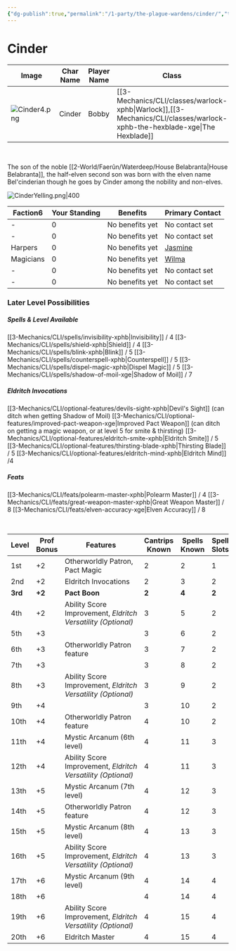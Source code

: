 ```yaml
---
{"dg-publish":true,"permalink":"/1-party/the-plague-wardens/cinder/","tags":["player"],"created":"2025-02-22T14:10:57.263-05:00","updated":"2025-02-27T12:07:17.241-05:00"}
---
```


# Cinder

| Image            | Char Name         | Player Name    | Class         | Race         | Level         |
| ---------------- | ----------------- | -------------- | ------------- | ------------ | ------------- |
| ![Cinder4.png](/img/user/z_Assets/Cinder4.png) | Cinder | Bobby | [[3-Mechanics/CLI/classes/warlock-xphb\|Warlock]],[[3-Mechanics/CLI/classes/warlock-xphb-the-hexblade-xge\|The Hexblade]] | Half-Elf | 3 |
<br>

The son of the noble [[2-World/Faerûn/Waterdeep/House Belabranta\|House Belabranta]], the half-elven second son was born with the elven name Bel'cinderian though he goes by Cinder among the nobility and non-elves.

![CinderYelling.png|400](/img/user/z_Assets/CinderYelling.png)
<div><table class="dataview table-view-table"><thead class="table-view-thead"><tr class="table-view-tr-header"><th class="table-view-th"><span>Faction</span><span class="dataview small-text">6</span></th><th class="table-view-th"><span>Your Standing</span></th><th class="table-view-th"><span>Benefits</span></th><th class="table-view-th"><span>Primary Contact</span></th></tr></thead><tbody class="table-view-tbody"><tr><td><span>-</span></td><td>0</td><td><span>No benefits yet</span></td><td><span>No contact set</span></td></tr><tr><td><span>-</span></td><td>0</td><td><span>No benefits yet</span></td><td><span>No contact set</span></td></tr><tr><td><span>Harpers</span></td><td>0</td><td><span>No benefits yet</span></td><td><span><a data-tooltip-position="top" aria-label="Jasmine" data-href="Jasmine" href="Jasmine" class="internal-link" target="_blank" rel="noopener nofollow">Jasmine</a></span></td></tr><tr><td><span>Magicians</span></td><td>0</td><td><span>No benefits yet</span></td><td><span><a data-tooltip-position="top" aria-label="Wilma" data-href="Wilma" href="Wilma" class="internal-link" target="_blank" rel="noopener nofollow">Wilma</a></span></td></tr><tr><td><span>-</span></td><td>0</td><td><span>No benefits yet</span></td><td><span>No contact set</span></td></tr><tr><td><span>-</span></td><td>0</td><td><span>No benefits yet</span></td><td><span>No contact set</span></td></tr></tbody></table></div>


### Later Level Possibilities

##### Spells & Level Available
[[3-Mechanics/CLI/spells/invisibility-xphb\|Invisibility]] / 4
[[3-Mechanics/CLI/spells/shield-xphb\|Shield]] / 4
[[3-Mechanics/CLI/spells/blink-xphb\|Blink]] / 5
[[3-Mechanics/CLI/spells/counterspell-xphb\|Counterspell]] / 5
[[3-Mechanics/CLI/spells/dispel-magic-xphb\|Dispel Magic]] / 5
[[3-Mechanics/CLI/spells/shadow-of-moil-xge\|Shadow of Moil]] / 7

##### Eldritch Invocations
[[3-Mechanics/CLI/optional-features/devils-sight-xphb\|Devil's Sight]] (can ditch when getting Shadow of Moil)
[[3-Mechanics/CLI/optional-features/improved-pact-weapon-xge\|Improved Pact Weapon]] (can ditch on getting a magic weapon, or at level 5 for smite & thirsting)
[[3-Mechanics/CLI/optional-features/eldritch-smite-xphb\|Eldritch Smite]] / 5
[[3-Mechanics/CLI/optional-features/thirsting-blade-xphb\|Thirsting Blade]] / 5
[[3-Mechanics/CLI/optional-features/eldritch-mind-xphb\|Eldritch Mind]] /4

##### Feats
[[3-Mechanics/CLI/feats/polearm-master-xphb\|Polearm Master]] / 4
[[3-Mechanics/CLI/feats/great-weapon-master-xphb\|Great Weapon Master]] / 8
[[3-Mechanics/CLI/feats/elven-accuracy-xge\|Elven Accuracy]] / 8


<br>

| Level | Prof Bonus | Features                                                     | Cantrips Known | Spells Known | Spell Slots | Slot Level | Invoc Known |
| ----- | ---------- | ------------------------------------------------------------ | -------------- | ------------ | ----------- | ---------- | ----------- |
| 1st   | +2         | Otherworldly Patron, Pact Magic                              | 2              | 2            | 1           | 1st        | -           |
| 2nd   | +2         | Eldritch Invocations                                         | 2              | 3            | 2           | 1st        | 2           |
| **3rd**   | **+2**         | **Pact Boon**                                                    | **2**              | **4**            | **2**           | **2nd**        | **2**           |
| 4th   | +2         | Ability Score Improvement, _Eldritch Versatility (Optional)_ | 3              | 5            | 2           | 2nd        | 2           |
| 5th   | +3         |                                                              | 3              | 6            | 2           | 3rd        | 3           |
| 6th   | +3         | Otherworldly Patron feature                                  | 3              | 7            | 2           | 3rd        | 3           |
| 7th   | +3         |                                                              | 3              | 8            | 2           | 4th        | 4           |
| 8th   | +3         | Ability Score Improvement, _Eldritch Versatility (Optional)_ | 3              | 9            | 2           | 4th        | 4           |
| 9th   | +4         |                                                              | 3              | 10           | 2           | 5th        | 5           |
| 10th  | +4         | Otherworldly Patron feature                                  | 4              | 10           | 2           | 5th        | 5           |
| 11th  | +4         | Mystic Arcanum (6th level)                                   | 4              | 11           | 3           | 5th        | 5           |
| 12th  | +4         | Ability Score Improvement, _Eldritch Versatility (Optional)_ | 4              | 11           | 3           | 5th        | 6           |
| 13th  | +5         | Mystic Arcanum (7th level)                                   | 4              | 12           | 3           | 5th        | 6           |
| 14th  | +5         | Otherworldly Patron feature                                  | 4              | 12           | 3           | 5th        | 6           |
| 15th  | +5         | Mystic Arcanum (8th level)                                   | 4              | 13           | 3           | 5th        | 7           |
| 16th  | +5         | Ability Score Improvement, _Eldritch Versatility (Optional)_ | 4              | 13           | 3           | 5th        | 7           |
| 17th  | +6         | Mystic Arcanum (9th level)                                   | 4              | 14           | 4           | 5th        | 7           |
| 18th  | +6         |                                                              | 4              | 14           | 4           | 5th        | 8           |
| 19th  | +6         | Ability Score Improvement, _Eldritch Versatility (Optional)_ | 4              | 15           | 4           | 5th        | 8           |
| 20th  | +6         | Eldritch Master                                              | 4              | 15           | 4           | 5th        | 8           |

